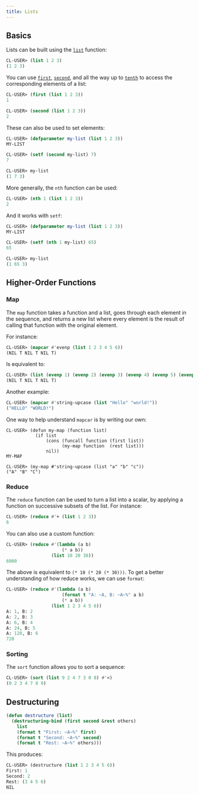 ```yaml
---
title: Lists
---
```


## Basics

Lists can be built using the [`list`][list] function:

```lisp
CL-USER> (list 1 2 3)
(1 2 3)
```

You can use [`first`][accessors], [`second`][accessors], and all the way up to
[`tenth`][accessors] to access the corresponding elements of a list:

```lisp
CL-USER> (first (list 1 2 3))
1

CL-USER> (second (list 1 2 3))
2
```

These can also be used to set elements:

```lisp
CL-USER> (defparameter my-list (list 1 2 3))
MY-LIST

CL-USER> (setf (second my-list) 7)
7

CL-USER> my-list
(1 7 3)
```

More generally, the `nth` function can be used:

```lisp
CL-USER> (nth 1 (list 1 2 3))
2
```

And it works with `setf`:

```lisp
CL-USER> (defparameter my-list (list 1 2 3))
MY-LIST

CL-USER> (setf (nth 1 my-list) 65)
65

CL-USER> my-list
(1 65 3)
```

## Higher-Order Functions

### Map

The `map` function takes a function and a list, goes through each element in the
sequence, and returns a new list where every element is the result of calling
that function with the original element.

For instance:

```lisp
CL-USER> (mapcar #'evenp (list 1 2 3 4 5 6))
(NIL T NIL T NIL T)
```

Is equivalent to:

```lisp
CL-USER> (list (evenp 1) (evenp 2) (evenp 3) (evenp 4) (evenp 5) (evenp 6))
(NIL T NIL T NIL T)
```

Another example:

```lisp
CL-USER> (mapcar #'string-upcase (list "Hello" "world!"))
("HELLO" "WORLD!")
```

One way to help understand `mapcar` is by writing our own:

```
CL-USER> (defun my-map (function list)
           (if list
               (cons (funcall function (first list))
                     (my-map function  (rest list)))
               nil))
MY-MAP

CL-USER> (my-map #'string-upcase (list "a" "b" "c"))
("A" "B" "C")
```

### Reduce

The `reduce` function can be used to turn a list into a scalar, by applying a
function on successive subsets of the list. For instance:

```lisp
CL-USER> (reduce #'+ (list 1 2 3))
6
```

You can also use a custom function:

```lisp
CL-USER> (reduce #'(lambda (a b)
                     (* a b))
                 (list 10 20 30))
6000
```

The above is equivalent to `(* 10 (* 20 (* 30)))`. To get a better understanding
of how reduce works, we can use `format`:

```lisp
CL-USER> (reduce #'(lambda (a b)
                     (format t "A: ~A, B: ~A~%" a b)
                     (* a b))
                 (list 1 2 3 4 5 6))
A: 1, B: 2
A: 2, B: 3
A: 6, B: 4
A: 24, B: 5
A: 120, B: 6
720
```

### Sorting

The `sort` function allows you to sort a sequence:

```lisp
CL-USER> (sort (list 9 2 4 7 3 0 8) #'<)
(0 2 3 4 7 8 9)
```

## Destructuring

```lisp
(defun destructure (list)
  (destructuring-bind (first second &rest others)
    list
    (format t "First: ~A~%" first)
    (format t "Second: ~A~%" second)
    (format t "Rest: ~A~%" others)))
```

This produces:

```lisp
CL-USER> (destructure (list 1 2 3 4 5 6))
First: 1
Second: 2
Rest: (3 4 5 6)
NIL
```

[list]: http://www.lispworks.com/documentation/lw50/CLHS/Body/f_list_.htm
[accessors]: http://www.lispworks.com/documentation/HyperSpec/Body/f_firstc.htm
